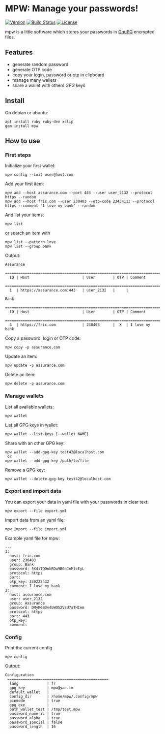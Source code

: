 # MPW: Manage your passwords!
[![Version](https://img.shields.io/badge/latest_version-4.1.1-green.svg)](https://github.com/nishiki/manage-password/releases)
[![Build Status](https://travis-ci.org/nishiki/manage-password.svg?branch=master)](https://travis-ci.org/nishiki/manage-password)
[![License](https://img.shields.io/badge/license-GPL--2.0-blue.svg)](https://github.com/nishiki/manage-password/blob/master/LICENSE)

mpw is a little software which stores your passwords in [GnuPG](http://www.gnupg.org/) encrypted files.

## Features

 * generate random password
 * generate OTP code
 * copy your login, password or otp in clipboard
 * manage many wallets
 * share a wallet with others GPG keys

## Install

On debian or ubuntu:
```
apt install ruby ruby-dev xclip
gem install mpw
```

## How to use
### First steps

Initialize your first wallet:
```
mpw config --init user@host.com
```

Add your first item:
```
mpw add --host assurance.com --port 443 --user user_2132 --protocol https --random
mpw add --host fric.com --user 230403 --otp-code 23434113 --protocol https --comment 'I love my bank' --random

```

And list your items:
```
mpw list
```
or search an item with
```
mpw list --pattern love
mpw list --group bank
```

Output:
```
Assurance
 ==========================================================================
  ID | Host                        | User        | OTP | Comment          
 ==========================================================================
  1  | https://assurance.com:443   | user_2132   |     |                  

Bank
 ==========================================================================
  ID | Host                        | User        | OTP | Comment          
 ==========================================================================
  3  | https://fric.com            | 230403      |  X  | I love my bank   
```

Copy a password, login or OTP code:
```
mpw copy -p assurance.com
```

Update an item:
```
mpw update -p assurance.com
```

Delete an item:
```
mpw delete -p assurance.com
```

### Manage wallets

List all available wallets:
```
mpw wallet
```

List all GPG keys in wallet:
```
mpw wallet --list-keys [--wallet NAME]
```

Share with an other GPG key:
```
mpw wallet --add-gpg-key test42@localhost.com
 or
mpw wallet --add-gpg-key /path/to/file
```

Remove a GPG key:
```
mpw wallet --delete-gpg-key test42@localhost.com
```

### Export and import data

You can export your data in yaml file with your passwords in clear text:
```
mpw export --file export.yml
```

Import data from an yaml file:
```
mpw import --file import.yml
```

Example yaml file for mpw:

```
---
1:
  host: fric.com
  user: 230403
  group: Bank
  password: 5XdiTQOubRDw9B0aJoMlcEyL
  protocol: https
  port:
  otp_key: 330223432
  comment: I love my bank
2:
  host: assurance.com
  user: user_2132
  group: Assurance
  password: DMyK6B3v4bWO52VzU7aTHIem
  protocol: https
  port: 443
  otp_key:
  comment:
```

### Config

Print the current config
```
mpw config
```

Output:

```
Configuration
 ==============================================
  lang             | fr
  gpg_key          | mpw@yae.im
  default_wallet   |
  config_dir       | /home/mpw/.config/mpw
  pinmode          | true
  gpg_exe          |
  path_wallet_test | /tmp/test.mpw
  password_numeric | true
  password_alpha   | true
  password_special | false
  password_length  | 16

```
